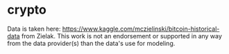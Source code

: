 # crypto


Data is taken here: https://www.kaggle.com/mczielinski/bitcoin-historical-data
from Zielak. 
This work is not an endorsement or supported in any way from the data provider(s) than the data's use for modeling.
